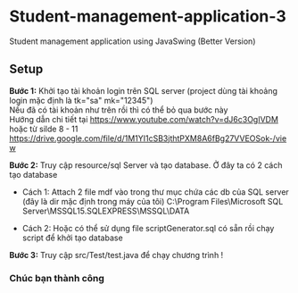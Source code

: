 # Student-management-application-3
Student management application using JavaSwing (Better Version)

## Setup
<p><strong>Bước 1:</strong> Khởi tạo tài khoản login trên SQL server 
(project dùng tài khoảng login mặc định là tk="sa" mk="12345") 
<br>Nếu đã có tài khoản như trên rồi thì có thể bỏ qua bước này
<br>Hướng dẫn chi tiết tại <a href="https://www.youtube.com/watch?v=dJ6c3OgIVDM">https://www.youtube.com/watch?v=dJ6c3OgIVDM</a>
 hoặc từ silde 8 - 11 <a href="https://drive.google.com/file/d/1M1YI1cSB3jthtPXM8A6fBg27VVEOSok-/view">https://drive.google.com/file/d/1M1YI1cSB3jthtPXM8A6fBg27VVEOSok-/view</a> 
</p>

<p><strong>Bước 2:</strong> Truy cập resource/sql Server và tạo database. Ở đây ta có 2 cách tạo database</p>

- Cách 1: Attach 2 file mdf vào trong thư mục chứa các db của SQL server (đây là dir mặc định trong máy của tôi)
C:\Program Files\Microsoft SQL Server\MSSQL15.SQLEXPRESS\MSSQL\DATA

- Cách 2: Hoặc có thể sử dụng file scriptGenerator.sql có sẵn rồi chạy script để khởi tạo database


<p><strong>Bước 3:</strong> Truy cập src/Test/test.java để chạy chương trình ! </p>

### Chúc bạn thành công 
 

